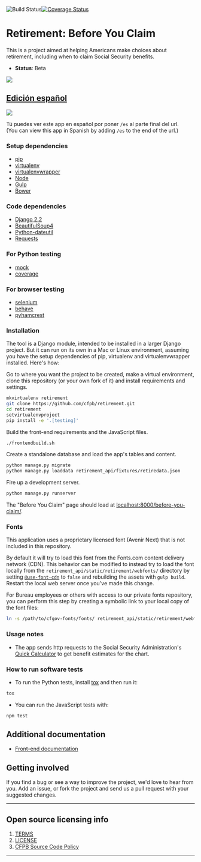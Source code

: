 ![Build Status](https://github.com/cfpb/retirement/workflows/ci/badge.svg)[![Coverage Status](https://coveralls.io/repos/cfpb/retirement/badge.svg)](https://coveralls.io/r/cfpb/retirement)

# Retirement: Before You Claim

This is a project aimed at helping Americans make choices about retirement, including when to claim Social Security benefits.
  - **Status**: Beta

![](retirement_screenshot.png)


## [Edición español](http://www.consumerfinance.gov/retirement/before-you-claim/es/)

![](spanish_screenshot.png)

Tú puedes ver este app en español por poner `/es` al parte final del url.  
(You can view this app in Spanish by adding `/es` to the end of the url.)


### Setup dependencies
 * [pip](https://pypi.python.org/pypi/pip)
 * [virtualenv](https://virtualenv.pypa.io/en/latest/)
 * [virtualenvwrapper](https://virtualenvwrapper.readthedocs.org/en/latest/)
 * [Node](http://nodejs.org/)
 * [Gulp](http://gulpjs.com/)
 * [Bower](https://bower.io/)

### Code dependencies
 * [Django 2.2](https://docs.djangoproject.com/en/2.2/)
 * [BeautifulSoup4](http://www.crummy.com/software/BeautifulSoup/bs4/doc/)
 * [Python-dateutil](https://dateutil.readthedocs.org/en/latest/)
 * [Requests](http://docs.python-requests.org/en/latest/)

### For Python testing
 * [mock](https://mock.readthedocs.org/en/latest/)
 * [coverage](http://nedbatchelder.com/code/coverage/)

### For browser testing
* [selenium](http://selenium.googlecode.com/svn/trunk/docs/api/py/index.html)
* [behave](http://pythonhosted.org/behave/)
* [pyhamcrest](https://pyhamcrest.readthedocs.org/)

### Installation
The tool is a Django module, intended to be installed in a larger Django project. But it can run on its own in a Mac or Linux environment, assuming you have the setup dependencies of pip, virtualenv and virtualenvwrapper installed. Here's how:

Go to where you want the project to be created, make a virtual environment, clone this repository (or your own fork of it) and install requirements and settings.
```bash
mkvirtualenv retirement
git clone https://github.com/cfpb/retirement.git
cd retirement
setvirtualenvproject
pip install -e '.[testing]'
```

Build the front-end requirements and the JavaScript files.
```bash
./frontendbuild.sh
```

Create a standalone database and load the app's tables and content.
```bash
python manage.py migrate
python manage.py loaddata retirement_api/fixtures/retiredata.json
```

Fire up a development server.
```bash
python manage.py runserver
```

The "Before You Claim" page should load at [localhost:8000/before-you-claim/](http://localhost:8000/before-you-claim).

### Fonts
This application uses a proprietary licensed font (Avenir Next) that is not included in this repository.

By default it will try to load this font from the Fonts.com content delivery network (CDN).
This behavior can be modified to instead try to load the font locally from
the `retirement_api/static/retirement/webfonts/` directory by setting
[`@use-font-cdn`](https://github.com/cfpb/retirement/blob/main/src/css/main.less#L29)
to `false` and rebuilding the assets with `gulp build`. Restart the local web server
once you've made this change.

For Bureau employees or others with access to our private fonts repository,
you can perform this step by creating a symbolic link to your local copy of
the font files:

```sh
ln -s /path/to/cfgov-fonts/fonts/ retirement_api/static/retirement/webfonts
```

### Usage notes
- The app sends http requests to the Social Security Administration's [Quick Calculator](http://www.ssa.gov/OACT/quickcalc/index.html) to get benefit estimates for the chart.

### How to run software tests
- To run the Python tests, install [tox](https://tox.readthedocs.io/en/latest/) and then run it:

```bash
tox
```

- You can run the JavaScript tests with:

```bash
npm test
```

## Additional documentation
* [Front-end documentation](front-end.md)

## Getting involved
If you find a bug or see a way to improve the project, we'd love to hear from you.
Add an issue, or fork the project and send us a pull request with your suggested changes.

----

## Open source licensing info
1. [TERMS](TERMS.md)
2. [LICENSE](LICENSE)
3. [CFPB Source Code Policy](https://github.com/cfpb/source-code-policy/)


----
